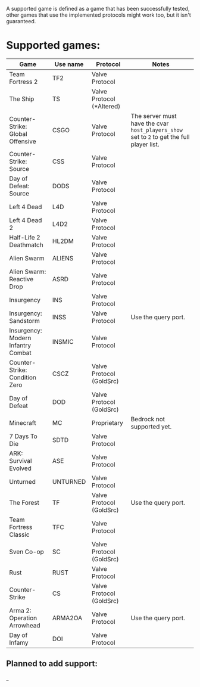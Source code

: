 A supported game is defined as a game that has been successfully tested, other games that use the implemented protocols might work too, but it isn't guaranteed.

# Supported games:
| Game                               | Use name | Protocol                  | Notes                                                                                     |
|------------------------------------|----------|---------------------------|-------------------------------------------------------------------------------------------|
| Team Fortress 2                    | TF2      | Valve Protocol            |                                                                                           |
| The Ship                           | TS       | Valve Protocol (*Altered) |                                                                                           |
| Counter-Strike: Global Offensive   | CSGO     | Valve Protocol            | The server must have the cvar `host_players_show` set to `2` to get the full player list. |
| Counter-Strike: Source             | CSS      | Valve Protocol            |                                                                                           |
| Day of Defeat: Source              | DODS     | Valve Protocol            |                                                                                           |
| Left 4 Dead                        | L4D      | Valve Protocol            |                                                                                           |
| Left 4 Dead 2                      | L4D2     | Valve Protocol            |                                                                                           |
| Half-Life 2 Deathmatch             | HL2DM    | Valve Protocol            |                                                                                           |
| Alien Swarm                        | ALIENS   | Valve Protocol            |                                                                                           |
| Alien Swarm: Reactive Drop         | ASRD     | Valve Protocol            |                                                                                           |
| Insurgency                         | INS      | Valve Protocol            |                                                                                           |
| Insurgency: Sandstorm              | INSS     | Valve Protocol            | Use the query port.                                                                       |
| Insurgency: Modern Infantry Combat | INSMIC   | Valve Protocol            |                                                                                           |
| Counter-Strike: Condition Zero     | CSCZ     | Valve Protocol (GoldSrc)  |                                                                                           |
| Day of Defeat                      | DOD      | Valve Protocol (GoldSrc)  |                                                                                           |
| Minecraft                          | MC       | Proprietary               | Bedrock not supported yet.                                                                |
| 7 Days To Die                      | SDTD     | Valve Protocol            |                                                                                           |
| ARK: Survival Evolved              | ASE      | Valve Protocol            |                                                                                           |
| Unturned                           | UNTURNED | Valve Protocol            |                                                                                           |
| The Forest                         | TF       | Valve Protocol (GoldSrc)  | Use the query port.                                                                       |
| Team Fortress Classic              | TFC      | Valve Protocol            |                                                                                           |
| Sven Co-op                         | SC       | Valve Protocol (GoldSrc)  |                                                                                           |
| Rust                               | RUST     | Valve Protocol            |                                                                                           |
| Counter-Strike                     | CS       | Valve Protocol (GoldSrc)  |                                                                                           |
| Arma 2: Operation Arrowhead        | ARMA2OA  | Valve Protocol            | Use the query port.                                                                       |
| Day of Infamy                      | DOI      | Valve Protocol            |                                                                                           |

## Planned to add support:
_
